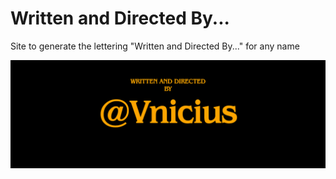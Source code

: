# Written and Directed By...

Site to generate the lettering "Written and Directed By..." for any name

![example image](./src/images/example.jpeg)
